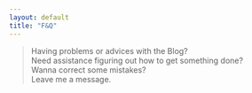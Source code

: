 ```yaml
---
layout: default
title: "F&Q"
---
```


> Having problems or advices with the Blog?   
Need assistance figuring out how to get something done?  
Wanna correct some mistakes?  
Leave me a message.  

<!-- Blog Comments -->
<div class="media">
  <!-- UY BEGIN -->
  <div id="uyan_frame">
  </div>
  <script type="text/javascript" src="http://v2.uyan.cc/code/uyan.js?uid=1511840">
  </script>
  <!-- UY END -->
</div>


